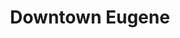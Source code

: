 ---
layout: gallery
title: Downtown Eugene
tags: photography
location: location
featuredImage: 20201222-IF8A2135.jpg
featuredImageCaption: Caption
---